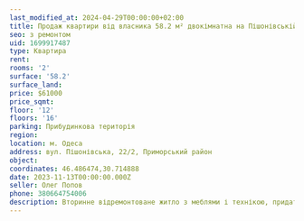 ```yaml
---
last_modified_at: 2024-04-29T00:00:00+02:00
title: Продаж квартири від власника 58.2 м² двокімнатна на Пішонівській
seo: з ремонтом
uid: 1699917487
type: Квартира
rent:
rooms: '2'
surface: '58.2'
surface_land:
price: $61000
price_sqmt:
floor: '12'
floors: '16'
parking: Прибудинкова територія
region:
location: м. Одеса
address: вул. Пішонівська, 22/2, Приморський район
object:
coordinates: 46.486474,30.714888
date: 2023-11-13T00:00:00.000Z
seller: Олег Попов
phone: 380664754006
description: Вторинне відремонтоване житло з меблями і технікою, придатне і готове для проживання
---
```

